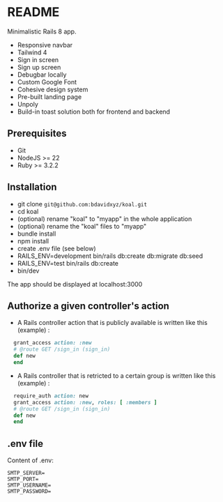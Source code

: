 # README

Minimalistic Rails 8 app.

- Responsive navbar
- Tailwind 4
- Sign in screen
- Sign up screen
- Debugbar locally
- Custom Google Font
- Cohesive design system
- Pre-built landing page
- Unpoly
- Build-in toast solution both for frontend and backend

## Prerequisites

- Git
- NodeJS >= 22
- Ruby >= 3.2.2

## Installation

- git clone `git@github.com:bdavidxyz/koal.git`
- cd koal
- (optional) rename "koal" to "myapp" in the whole application
- (optional) rename the "koal" files to "myapp"
- bundle install
- npm install
- create .env file (see below)
- RAILS_ENV=development bin/rails db:create db:migrate db:seed
- RAILS_ENV=test bin/rails db:create
- bin/dev

The app should be displayed at localhost:3000

## Authorize a given controller's action

- A Rails controller action that is publicly available is written like this (example) :

```ruby
  grant_access action: :new
  # @route GET /sign_in (sign_in)
  def new
  end
```

- A Rails controller that is retricted to a certain group is written like this (example) :

```ruby
  require_auth action: new
  grant_access action: :new, roles: [ :members ]
  # @route GET /sign_in (sign_in)
  def new
  end
```

## .env file

Content of .env:

```
SMTP_SERVER=
SMTP_PORT=
SMTP_USERNAME=
SMTP_PASSWORD=
```
